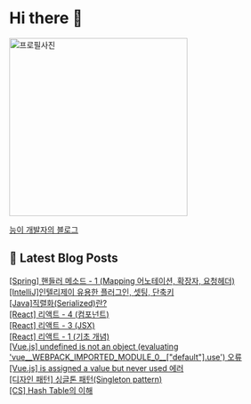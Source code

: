 # Hi there 👋
<div class="box-profile " style="background-image:url('');">
									<div class="inner-box">
										<img src="https://tistory1.daumcdn.net/tistory/5180850/attach/5c7ec571e4a94f2d926efb474d114c39" class="img-profile" alt="프로필사진" width="320">
										<a href="https://codinghan.tistory.com/">
                      <p class="text-profile">능이 개발자의 블로그</p>
                    </a>

## 📕 Latest Blog Posts

<a href=https://codinghan.tistory.com/36>[Spring] 핸들러 메소드 - 1 (Mapping 어노테이션, 확장자, 요청헤더)</a></br><a href=https://codinghan.tistory.com/34>[IntelliJ]인텔리제이 유용한 플러그인, 셋팅, 단축키</a></br><a href=https://codinghan.tistory.com/31>[Java]직렬화(Serialized)란?</a></br><a href=https://codinghan.tistory.com/30>[React] 리액트 - 4 (컴포넌트)</a></br><a href=https://codinghan.tistory.com/29>[React] 리액트 - 3 (JSX)</a></br><a href=https://codinghan.tistory.com/27>[React] 리액트 - 1 (기초 개념)</a></br><a href=https://codinghan.tistory.com/14>[Vue.js] undefined is not an object (evaluating 'vue__WEBPACK_IMPORTED_MODULE_0__["default"].use') 오류</a></br><a href=https://codinghan.tistory.com/13>[Vue.js] is assigned a value but never used 에러</a></br><a href=https://codinghan.tistory.com/11>[디자인 패턴] 싱글톤 패턴(Singleton pattern)</a></br><a href=https://codinghan.tistory.com/9>[CS] Hash Table의 이해</a></br>

